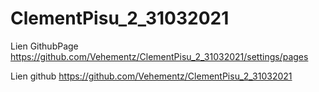 # ClementPisu_2_31032021


Lien GithubPage
https://github.com/Vehementz/ClementPisu_2_31032021/settings/pages

Lien github
https://github.com/Vehementz/ClementPisu_2_31032021



